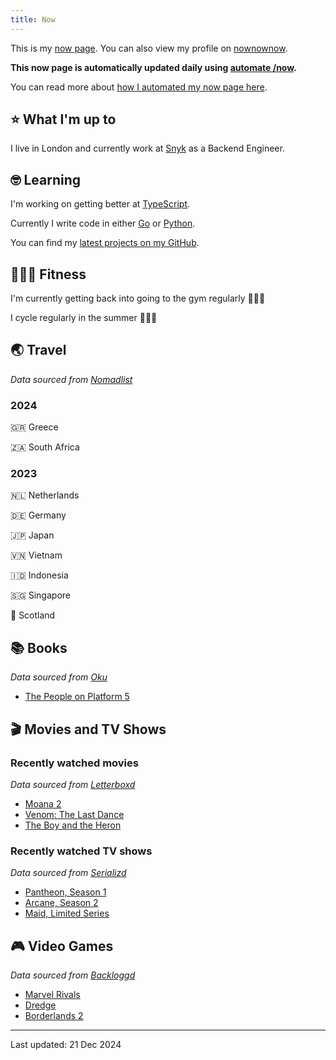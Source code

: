 ```yaml
---
title: Now
---
```


This is my [now page](https://nownownow.com/about). You can also view my profile on [nownownow](https://nownownow.com/p/1M0p).

**This now page is automatically updated daily using [automate /now](https://github.com/skyth3r/automate-now).**

You can read more about [how I automated my now page here](https://akashgoswami.dev/posts/automating-my-now-page/).


## ⭐ What I'm up to

I live in London and currently work at [Snyk](https://snyk.io/) as a Backend Engineer.

## 🤓 Learning

I'm working on getting better at [TypeScript](). 

Currently I write code in either [Go](https://go.dev/) or [Python](https://www.python.org/).

You can find my [latest projects on my GitHub](https://github.com/skyth3r).

## 🤸🏽‍♂️ Fitness

I'm currently getting back into going to the gym regularly 🏋🏽‍♂️

I cycle regularly in the summer 🚴🏽‍♂️

## 🌏 Travel

*Data sourced from [Nomadlist](https://nomadlist.com/)*

### 2024

🇬🇷 Greece

🇿🇦 South Africa

### 2023

🇳🇱 Netherlands

🇩🇪 Germany

🇯🇵 Japan

🇻🇳 Vietnam

🇮🇩 Indonesia

🇸🇬 Singapore

🏴󠁧󠁢󠁳󠁣󠁴󠁿 Scotland

## 📚 Books

*Data sourced from [Oku](https://oku.club/)*

* [The People on Platform 5](https://oku.club/book/the-people-on-platform-5-by-clare-pooley-Rq3BN)

## 🎬 Movies and TV Shows

### Recently watched movies

*Data sourced from [Letterboxd](https://letterboxd.com/)*

* [Moana 2](https://letterboxd.com/film/moana-2/)
* [Venom: The Last Dance](https://letterboxd.com/film/venom-the-last-dance/)
* [The Boy and the Heron](https://letterboxd.com/film/the-boy-and-the-heron/)

### Recently watched TV shows

*Data sourced from [Serializd](https://www.serializd.com/)*

* [Pantheon, Season 1](https://www.serializd.com/show/195339)
* [Arcane, Season 2](https://www.serializd.com/show/94605)
* [Maid, Limited Series](https://www.serializd.com/show/111141)

## 🎮 Video Games

*Data sourced from [Backloggd](https://backloggd.com/)*

* [Marvel Rivals](https://backloggd.com/games/marvel-rivals/)
* [Dredge](https://backloggd.com/games/dredge/)
* [Borderlands 2](https://backloggd.com/games/borderlands-2/)

---

Last updated: 21 Dec 2024